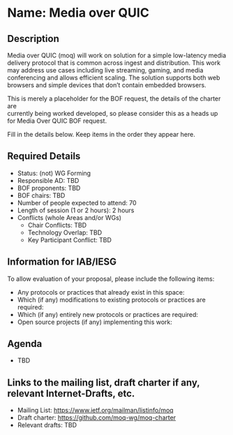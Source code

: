 # Name: Media over QUIC
## Description
 
Media over QUIC (moq) will work on solution for a simple low-latency 
media delivery protocol that is common across ingest and distribution. 
This work may address use cases including live streaming, gaming, and 
media conferencing and allows efficient scaling. The solution supports 
both web browsers and simple devices that don’t contain embedded browsers. 


This is merely a placeholder for the BOF request, the details of the charter are  
currently being worked developed, so please consider this as a heads up for 
Media Over QUIC BOF request.

Fill in the details below. Keep items in the order they appear here.

## Required Details
- Status: (not) WG Forming
- Responsible AD: TBD
- BOF proponents: TBD
- BOF chairs: TBD
- Number of people expected to attend: 70
- Length of session (1 or 2 hours): 2 hours
- Conflicts (whole Areas and/or WGs)
   - Chair Conflicts: TBD
   - Technology Overlap: TBD
   - Key Participant Conflict: TBD

## Information for IAB/IESG
To allow evaluation of your proposal, please include the following items:

- Any protocols or practices that already exist in this space:
- Which (if any) modifications to existing protocols or practices are required:
- Which (if any) entirely new protocols or practices are required:
- Open source projects (if any) implementing this work:

## Agenda
   - TBD

## Links to the mailing list, draft charter if any, relevant Internet-Drafts, etc.
   - Mailing List: https://www.ietf.org/mailman/listinfo/moq
   - Draft charter: https://github.com/moq-wg/moq-charter
   - Relevant drafts: TBD
